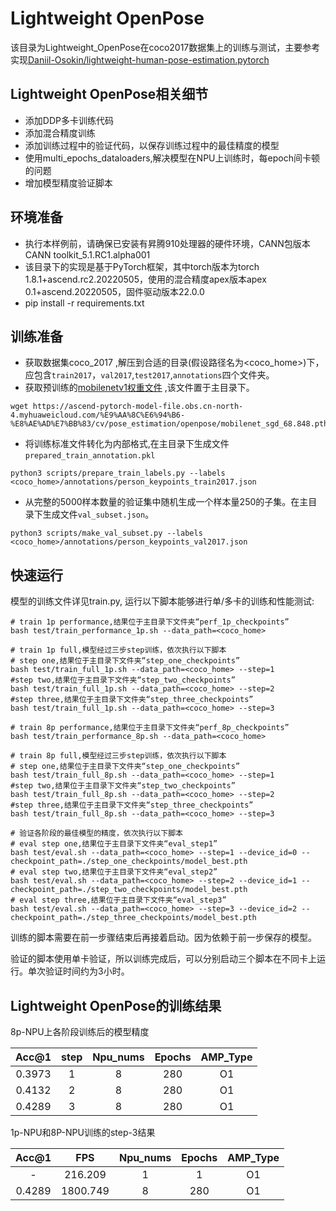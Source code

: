 # Lightweight OpenPose

该目录为Lightweight_OpenPose在coco2017数据集上的训练与测试，主要参考实现[Daniil-Osokin/lightweight-human-pose-estimation.pytorch](https://github.com/Daniil-Osokin/lightweight-human-pose-estimation.pytorch)

##  Lightweight OpenPose相关细节

* 添加DDP多卡训练代码
* 添加混合精度训练
* 添加训练过程中的验证代码，以保存训练过程中的最佳精度的模型
* 使用multi_epochs_dataloaders,解决模型在NPU上训练时，每epoch间卡顿的问题
* 增加模型精度验证脚本

## 环境准备

* 执行本样例前，请确保已安装有昇腾910处理器的硬件环境，CANN包版本CANN toolkit_5.1.RC1.alpha001
* 该目录下的实现是基于PyTorch框架，其中torch版本为torch 1.8.1+ascend.rc2.20220505，使用的混合精度apex版本apex 0.1+ascend.20220505，固件驱动版本22.0.0
* pip install -r requirements.txt

## 训练准备

* 获取数据集coco_2017
,解压到合适的目录(假设路径名为<coco_home>)下，应包含`train2017`，`val2017`,`test2017`,`annotations`四个文件夹。
* 获取预训练的[mobilenetv1权重文件](https://ascend-pytorch-model-file.obs.cn-north-4.myhuaweicloud.com/%E9%AA%8C%E6%94%B6-%E8%AE%AD%E7%BB%83/cv/pose_estimation/openpose/mobilenet_sgd_68.848.pth.tar) 
,该文件置于主目录下。

```shell
wget https://ascend-pytorch-model-file.obs.cn-north-4.myhuaweicloud.com/%E9%AA%8C%E6%94%B6-%E8%AE%AD%E7%BB%83/cv/pose_estimation/openpose/mobilenet_sgd_68.848.pth.tar
```
* 将训练标准文件转化为内部格式,在主目录下生成文件`prepared_train_annotation.pkl`
```shell
python3 scripts/prepare_train_labels.py --labels <coco_home>/annotations/person_keypoints_train2017.json
```
* 从完整的5000样本数量的验证集中随机生成一个样本量250的子集。在主目录下生成文件`val_subset.json`。
```shell
python3 scripts/make_val_subset.py --labels <coco_home>/annotations/person_keypoints_val2017.json
```

## 快速运行

模型的训练文件详见train.py, 运行以下脚本能够进行单/多卡的训练和性能测试:

```shell
# train 1p performance,结果位于主目录下文件夹“perf_1p_checkpoints”
bash test/train_performance_1p.sh --data_path=<coco_home>

# train 1p full,模型经过三步step训练，依次执行以下脚本
# step one,结果位于主目录下文件夹“step_one_checkpoints”
bash test/train_full_1p.sh --data_path=<coco_home> --step=1
#step two,结果位于主目录下文件夹“step_two_checkpoints”
bash test/train_full_1p.sh --data_path=<coco_home> --step=2
#step three,结果位于主目录下文件夹“step_three_checkpoints”
bash test/train_full_1p.sh --data_path=<coco_home> --step=3

# train 8p performance,结果位于主目录下文件夹“perf_8p_checkpoints”
bash test/train_performance_8p.sh --data_path=<coco_home>

# train 8p full,模型经过三步step训练，依次执行以下脚本
# step one,结果位于主目录下文件夹“step_one_checkpoints”
bash test/train_full_8p.sh --data_path=<coco_home> --step=1
#step two,结果位于主目录下文件夹“step_two_checkpoints”
bash test/train_full_8p.sh --data_path=<coco_home> --step=2
#step three,结果位于主目录下文件夹“step_three_checkpoints”
bash test/train_full_8p.sh --data_path=<coco_home> --step=3

# 验证各阶段的最佳模型的精度，依次执行以下脚本
# eval step one,结果位于主目录下文件夹“eval_step1”
bash test/eval.sh --data_path=<coco_home> --step=1 --device_id=0 --checkpoint_path=./step_one_checkpoints/model_best.pth
# eval step two,结果位于主目录下文件夹“eval_step2”
bash test/eval.sh --data_path=<coco_home> --step=2 --device_id=1 --checkpoint_path=./step_two_checkpoints/model_best.pth
# eval step three,结果位于主目录下文件夹“eval_step3”
bash test/eval.sh --data_path=<coco_home> --step=3 --device_id=2 --checkpoint_path=./step_three_checkpoints/model_best.pth
```
训练的脚本需要在前一步骤结束后再接着启动。因为依赖于前一步保存的模型。

验证的脚本使用单卡验证，所以训练完成后，可以分别启动三个脚本在不同卡上运行。单次验证时间约为3小时。

## Lightweight OpenPose的训练结果
8p-NPU上各阶段训练后的模型精度

| Acc@1    | step       | Npu_nums | Epochs   | AMP_Type |
| :------: | :------:  | :------: | :------: | :------: |
| 0.3973        | 1      | 8        | 280      | O1       |
| 0.4132     | 2     | 8        | 280      | O1      |
| 0.4289     | 3     | 8        | 280      | O1      |

1p-NPU和8P-NPU训练的step-3结果

| Acc@1    | FPS       | Npu_nums | Epochs   | AMP_Type |
| :------: | :------:  | :------: | :------: | :------: |
| -        | 216.209      | 1        | 1      | O1       |
| 0.4289     | 1800.749     | 8        | 280      | O1      |
